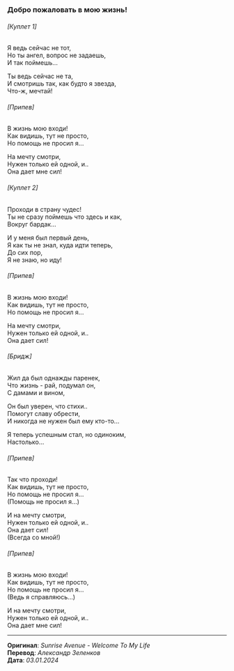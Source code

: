 ### Добро пожаловать в мою жизнь!

###### [Куплет 1]

Я ведь сейчас не тот, \
Но ты ангел, вопрос не задаешь, \
И так поймешь...

Ты ведь сейчас не та, \
И смотришь так, как будто я звезда, \
Что-ж, мечтай!

###### [Припев]

В жизнь мою входи! \
Как видишь, тут не просто, \
Но помощь не просил я...

На мечту смотри, \
Нужен только ей одной, и.. \
Она дает мне сил!

###### [Куплет 2]

Проходи в страну чудес! \
Ты не сразу поймешь что здесь и как, \
Вокруг бардак...

И у меня был первый день, \
Я как ты не знал, куда идти теперь, \
До сих пор, \
Я не знаю, но иду!

###### [Припев]

В жизнь мою входи! \
Как видишь, тут не просто, \
Но помощь не просил я...

На мечту смотри, \
Нужен только ей одной, и.. \
Она дает сил!

###### [Бридж]

Жил да был однажды паренек, \
Что жизнь - рай, подумал он, \
С дамами и вином,

Он был уверен, что стихи.. \
Помогут славу обрести, \
И никогда не нужен был ему кто-то...

Я теперь успешным стал, но одиноким, \
Настолько...

###### [Припев]

Так что проходи! \
Как видишь, тут не просто, \
Но помощь не просил я... \
(Помощь не просил я...)

И на мечту смотри, \
Нужен только ей одной, и.. \
Она дает сил! \
(Всегда со мной!)

###### [Припев]

В жизнь мою входи! \
Как видишь, тут не просто, \
Но помощь не просил я... \
(Ведь я справляюсь...)

И на мечту смотри, \
Нужен только ей одной, и.. \
Она дает мне сил!

---

**Оригинал**: _Sunrise Avenue - Welcome To My Life_ \
**Перевод**: _Александр Зеленков_ \
**Дата**: _03.01.2024_

